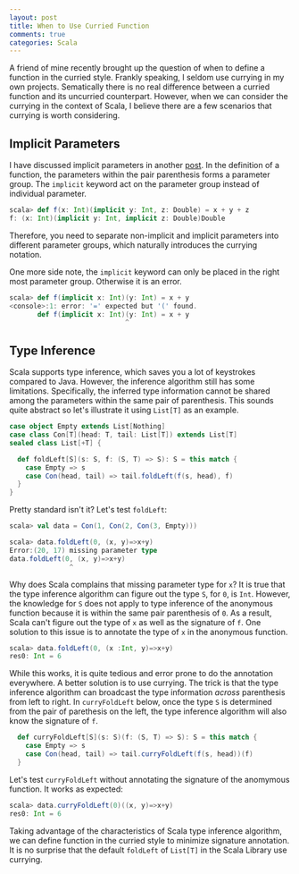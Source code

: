 ```yaml
---
layout: post
title: When to Use Curried Function
comments: true
categories: Scala
---
```

A friend of mine recently brought up the question of when to define a function in the curried style. Frankly speaking, I seldom use currying in my own projects. Sematically there is no real difference between a curried function and its uncurried counterpart. However, when we can consider the currying in the context of Scala, I believe there are a few scenarios that currying is worth considering.

<!-- more -->

## Implicit Parameters
I have discussed implicit parameters in another [post](/2015/05/13/implicit-parameter/). In the definition of a function, the parameters within the pair parenthesis forms a parameter group. The `implicit` keyword act on the parameter group instead of individual parameter. 

``` scala 
scala> def f(x: Int)(implicit y: Int, z: Double) = x + y + z
f: (x: Int)(implicit y: Int, implicit z: Double)Double
```

Therefore, you need to separate non-implicit and implicit parameters into different parameter groups, which naturally introduces the currying notation.

One more side note, the `implicit` keyword can only be placed in the right most parameter group. Otherwise it is an error.

``` scala
scala> def f(implicit x: Int)(y: Int) = x + y
<console>:1: error: '=' expected but '(' found.
       def f(implicit x: Int)(y: Int) = x + y
                             ^
```

## Type Inference
Scala supports type inference, which saves you a lot of keystrokes compared to Java. However, the inference algorithm still has some limitations. Specifically, the inferred type information cannot be shared among the parameters within the same pair of parenthesis. This sounds quite abstract so let's illustrate it using `List[T]` as an example.

``` scala
case object Empty extends List[Nothing]
case class Con[T](head: T, tail: List[T]) extends List[T]
sealed class List[+T] {

  def foldLeft[S](s: S, f: (S, T) => S): S = this match {
    case Empty => s
    case Con(head, tail) => tail.foldLeft(f(s, head), f)
  }
}
```

Pretty standard isn't it? Let's test `foldLeft`:

``` scala
scala> val data = Con(1, Con(2, Con(3, Empty)))

scala> data.foldLeft(0, (x, y)=>x+y)
Error:(20, 17) missing parameter type
data.foldLeft(0, (x, y)=>x+y)
               ^
```

Why does Scala complains that missing parameter type for `x`? It is true that the type inference algorithm can figure out the type `S`, for `0`, is `Int`. However, the knowledge for `S` does not apply to type inference of the anonymous function because it is within the same pair parenthesis of `0`. As a result, Scala can't figure out the type of `x` as well as the signature of `f`. One solution to this issue is to annotate the type of `x` in the anonymous function.

``` scala
scala> data.foldLeft(0, (x :Int, y)=>x+y)
res0: Int = 6
```

While this works, it is quite tedious and error prone to do the annotation everywhere. A better solution is to use currying. The trick is that the type inference algorithm can broadcast the type information *across* parenthesis from left to right. In `curryFoldLeft` below, once the type `S` is determined from the pair of parethesis on the left, the type inference algorithm will also know the signature of `f`. 

``` scala 
  def curryFoldLeft[S](s: S)(f: (S, T) => S): S = this match {
    case Empty => s
    case Con(head, tail) => tail.curryFoldLeft(f(s, head))(f)
  }
```

Let's test `curryFoldLeft` without annotating the signature of the anomymous function. It works as expected:

``` scala
scala> data.curryFoldLeft(0)((x, y)=>x+y)
res0: Int = 6
```

Taking advantage of the characteristics of Scala type inference algorithm, we can define function in the curried style to minimize signature annotation. It is no surprise that the default `foldLeft` of `List[T]` in the Scala Library use currying. 
